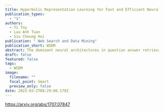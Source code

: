```yaml
---
title: Hyperbolic Representation Learning for Fast and Efficient Neural Question Answering
publication_types:
  - "1"
authors:
  - Yi Tay
  - Luu Anh Tuan
  - Siu Cheung Hui
publication: " Web Search and Data Mining"
publication_short: WSDM
abstract: The dominant neural architectures in question answer retrieval are based on recurrent or convolutional encoders configured with complex word matching layers. Given that recent architectural innovations are mostly new word interaction layers or attention-based matching mechanisms, it seems to be a well-established fact that these components are mandatory for good performance. Unfortunately, the memory and computation cost incurred by these complex mechanisms are undesirable for practical applications. As such, this paper tackles the question of whether it is possible to achieve competitive performance with simple neural architectures. We propose a simple but novel deep learning architecture for fast and efficient question-answer ranking and retrieval. More specifically, our proposed model, \textsc{HyperQA}, is a parameter efficient neural network that outperforms other parameter intensive models such as Attentive Pooling BiLSTMs and Multi-Perspective CNNs on multiple QA benchmarks. The novelty behind \textsc{HyperQA} is a pairwise ranking objective that models the relationship between question and answer embeddings in Hyperbolic space instead of Euclidean space. This empowers our model with a self-organizing ability and enables automatic discovery of latent hierarchies while learning embeddings of questions and answers. Our model requires no feature engineering, no similarity matrix matching, no complicated attention mechanisms nor over-parameterized layers and yet outperforms and remains competitive to many models that have these functionalities on multiple benchmarks.
draft: false
featured: false
tags:
  - WSDM
image:
  filename: ""
  focal_point: Smart
  preview_only: false
date: 2023-03-2T08:29:00.179Z
---
```

https://arxiv.org/abs/1707.07847